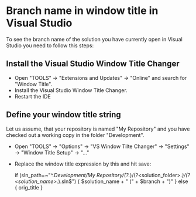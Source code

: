 
Branch name in window title in Visual Studio
============================================

To see the branch name of the solution you have currently open in Visual Studio you need to follow this steps:

Install the Visual Studio Window Title Changer
----------------------------------------------

  - Open "TOOLS" -> "Extensions and Updates" -> "Online"  and search for "Window Title".
  - Install the Visual Studio Window Title Changer.
  - Restart the IDE

Define your window title string
-------------------------------

Let us assume, that your repository is named "My Repository" and you have checked out a working copy in the folder "Development".

  - Open "TOOLS" -> "Options" -> "VS Window Tilte Changer" -> "Settings" -> "Window Title Setup" -> "..."
  - Replace the window title expression by this and hit save:

    if (sln_path=~"^.*Development/My Repository/(?<branch>.*)/(?<solution_folder>.*)/(?<solution_name>.*)\.sln$") {
        $solution_name + " (" + $branch + ")"
    } else {
        orig_title
    }
